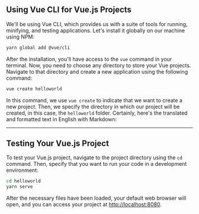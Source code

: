 ## Using Vue CLI for Vue.js Projects

We'll be using Vue CLI, which provides us with a suite of tools for running, minifying, and testing applications. Let's install it globally on our machine using NPM:

```bash
yarn global add @vue/cli
```

After the installation, you'll have access to the `vue` command in your terminal. Now, you need to choose any directory to store your Vue projects. Navigate to that directory and create a new application using the following command:

```bash
vue create helloworld
```

In this command, we use `vue create` to indicate that we want to create a new project. Then, we specify the directory in which our project will be created, in this case, the `helloworld` folder.
Certainly, here's the translated and formatted text in English with Markdown:

---

## Testing Your Vue.js Project

To test your Vue.js project, navigate to the project directory using the `cd` command. Then, specify that you want to run your code in a development environment:

```bash
cd helloworld
yarn serve
```

After the necessary files have been loaded, your default web browser will open, and you can access your project at [http://localhost:8080](http://localhost:8080).


